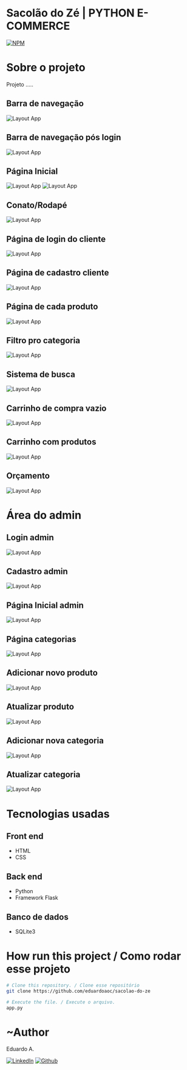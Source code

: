 # Sacolão do Zé | PYTHON E-COMMERCE

[![NPM](https://img.shields.io/npm/l/react)](https://github.com/eduardoaoc/sacolao-do-ze/blob/main/LICENSE) 

# Sobre o projeto
Projeto .....

## Barra de navegação
![Layout App](https://github.com/eduardoaoc/sacolao-do-ze/blob/main/assets/navbar.JPG) 

## Barra de navegação pós login
![Layout App](https://github.com/eduardoaoc/sacolao-do-ze/blob/main/assets/navbar-login.JPG) 

## Página Inicial
![Layout App](https://github.com/eduardoaoc/sacolao-do-ze/blob/main/assets/hompage-1.jpg) 
![Layout App](https://github.com/eduardoaoc/sacolao-do-ze/blob/main/assets/homepage-2.JPG) 

## Conato/Rodapé
![Layout App](https://github.com/eduardoaoc/sacolao-do-ze/blob/main/assets/homepage-3.JPG) 

## Página de login do cliente
![Layout App](https://github.com/eduardoaoc/sacolao-do-ze/blob/main/assets/login-cliente.JPG)

## Página de cadastro cliente
![Layout App](https://github.com/eduardoaoc/sacolao-do-ze/blob/main/assets/cadastro-cliente.JPG)
## Página de cada produto 
![Layout App](https://github.com/eduardoaoc/sacolao-do-ze/blob/main/assets/single-page.JPG)

## Filtro pro categoria
![Layout App](https://github.com/eduardoaoc/sacolao-do-ze/blob/main/assets/filtro-por-categoria.JPG)

## Sistema de busca 
![Layout App](https://github.com/eduardoaoc/sacolao-do-ze/blob/main/assets/resultados.JPG)

## Carrinho de compra vazio
![Layout App](https://github.com/eduardoaoc/sacolao-do-ze/blob/main/assets/carrinho-vazio.JPG)

## Carrinho com produtos
![Layout App](https://github.com/eduardoaoc/sacolao-do-ze/blob/main/assets/pagina-carrinho-cheio.JPG)

## Orçamento 
![Layout App]()

# Área do admin
## Login admin
![Layout App](https://github.com/eduardoaoc/sacolao-do-ze-ecommerce/blob/main/assets/login-admin.JPG)

## Cadastro admin
![Layout App](https://github.com/eduardoaoc/sacolao-do-ze/blob/main/assets/admin-cadastro.JPG)

## Página Inicial admin 
![Layout App](https://github.com/eduardoaoc/sacolao-do-ze/blob/main/assets/admin.JPG)

## Página categorias
![Layout App](https://github.com/eduardoaoc/sacolao-do-ze/blob/main/assets/admin-categorias.JPG)

## Adicionar novo produto
![Layout App](https://github.com/eduardoaoc/sacolao-do-ze/blob/main/assets/adc-produto.JPG)

## Atualizar produto
![Layout App](https://github.com/eduardoaoc/sacolao-do-ze/blob/main/assets/admin-atualizar-produto.JPG)

## Adicionar nova categoria 
![Layout App](https://github.com/eduardoaoc/sacolao-do-ze/blob/main/assets/admin-adc-categoria.JPG)
## Atualizar categoria 
![Layout App](https://github.com/eduardoaoc/sacolao-do-ze/blob/main/assets/admin-atualizar-categoria.JPG)


# Tecnologias usadas

## Front end
- HTML
- CSS

## Back end
- Python
- Framework Flask

## Banco de dados
- SQLite3


# How run this project / Como rodar esse projeto

```bash
# Clone this repository. / Clone esse repositório
git clone https://github.com/eduardoaoc/sacolao-do-ze

# Execute the file. / Execute o arquivo.
app.py
```


# ~Author 

Eduardo A.

 [![LinkedIn](https://img.shields.io/badge/LinkedIn-%230077B5.svg?&style=flat-square&logo=linkedin&logoColor=white)](https://www.linkedin.com/in/eduardo-augusto-41436b233/) 
 [![Github](https://img.shields.io/github/followers/eduardoaoc?style=social)](https://github.com/eduardoaoc)
